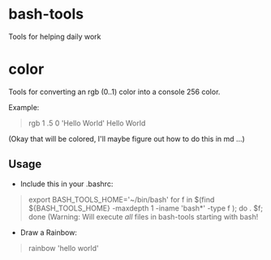 # bash-tools

Tools for helping daily work

# color
Tools for converting an rgb (0..1) color into a console 256 color.

Example:
> rgb 1 .5 0 'Hello World'
Hello World

(Okay that will be colored, I'll maybe figure out how to do this in md ...)

## Usage
* Include this in your .bashrc: 

> export BASH_TOOLS_HOME='~/bin/bash'
> for f in $(find ${BASH_TOOLS_HOME} -maxdepth 1 -iname 'bash*' -type f ); do 
>         . $f; 
> done
(Warning: Will execute _all_ files in bash-tools starting with bash!

* Draw a Rainbow:
> rainbow 'hello world'


